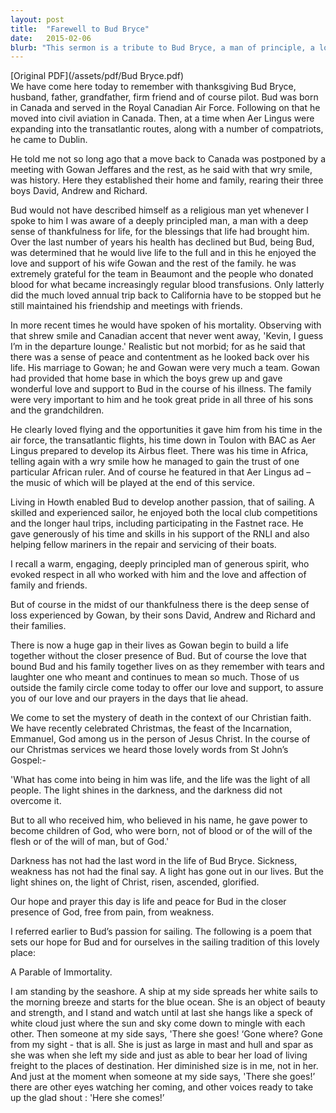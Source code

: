 ```yaml
---
layout: post
title:  "Farewell to Bud Bryce"
date:   2015-02-06
blurb: "This sermon is a tribute to Bud Bryce, a man of principle, a loving family man, and a passionate pilot and sailor. Despite his declining health, Bud lived life to the fullest, always grateful for the blessings life had brought him. The sermon also reflects on the Christian understanding of death and the hope of eternal life."
---
```

[Original PDF](/assets/pdf/Bud Bryce.pdf)    
We have come here today to remember with thanksgiving Bud Bryce, husband, father, grandfather, firm friend and of course pilot. Bud was born in Canada and served in the Royal Canadian Air Force. Following on that he moved into civil aviation in Canada. Then, at a time when Aer Lingus were expanding into the transatlantic routes, along with a number of compatriots, he came to Dublin.

He told me not so long ago that a move back to Canada was postponed by a meeting with Gowan Jeffares and the rest, as he said with that wry smile, was history. Here they established their home and family, rearing their three boys David, Andrew and Richard.

Bud would not have described himself as a religious man yet whenever I spoke to him I was aware of a deeply principled man, a man with a deep sense of thankfulness for life, for the blessings that life had brought him. Over the last number of years his health has declined but Bud, being Bud, was determined that he would live life to the full and in this he enjoyed the love and support of his wife Gowan and the rest of the family. he was extremely grateful for the team in Beaumont and the people who donated blood for what became increasingly regular blood transfusions. Only latterly did the much loved annual trip back to California have to be stopped but he still maintained his friendship and meetings with friends.

In more recent times he would have spoken of his mortality. Observing with that shrew smile and Canadian accent that never went away, 'Kevin, I guess I’m in the departure lounge.' Realistic but not morbid; for as he said that there was a sense of peace and contentment as he looked back over his life. His marriage to Gowan; he and Gowan were very much a team. Gowan had provided that home base in which the boys grew up and gave wonderful love and support to Bud in the course of his illness. The family were very important to him and he took great pride in all three of his sons and the grandchildren.

He clearly loved flying and the opportunities it gave him from his time in the air force, the transatlantic flights, his time down in Toulon with BAC as Aer Lingus prepared to develop its Airbus fleet. There was his time in Africa, telling again with a wry smile how he managed to gain the trust of one particular African ruler. And of course he featured in that Aer Lingus ad – the music of which will be played at the end of this service.

Living in Howth enabled Bud to develop another passion, that of sailing. A skilled and experienced sailor, he enjoyed both the local club competitions and the longer haul trips, including participating in the Fastnet race. He gave generously of his time and skills in his support of the RNLI and also helping fellow mariners in the repair and servicing of their boats.

I recall a warm, engaging, deeply principled man of generous spirit, who evoked respect in all who worked with him and the love and affection of family and friends.

But of course in the midst of our thankfulness there is the deep sense of loss experienced by Gowan, by their sons David, Andrew and Richard and their families.

There is now a huge gap in their lives as Gowan begin to build a life together without the closer presence of Bud. But of course the love that bound Bud and his family together lives on as they remember with tears and laughter one who meant and continues to mean so much. Those of us outside the family circle come today to offer our love and support, to assure you of our love and our prayers in the days that lie ahead.

We come to set the mystery of death in the context of our Christian faith. We have recently celebrated Christmas, the feast of the Incarnation, Emmanuel, God among us in the person of Jesus Christ. In the course of our Christmas services we heard those lovely words from St John’s Gospel:-

'What has come into being in him was life, and the life was the light of all people. The light shines in the darkness, and the darkness did not overcome it.

But to all who received him, who believed in his name, he gave power to become children of God, who were born, not of blood or of the will of the flesh or of the will of man, but of God.'

Darkness has not had the last word in the life of Bud Bryce. Sickness, weakness has not had the final say. A light has gone out in our lives. But the light shines on, the light of Christ, risen, ascended, glorified.

Our hope and prayer this day is life and peace for Bud in the closer presence of God, free from pain, from weakness.

I referred earlier to Bud’s passion for sailing. The following is a poem that sets our hope for Bud and for ourselves in the sailing tradition of this lovely place:

A Parable of Immortality.

I am standing by the seashore. A ship at my side spreads her white sails to the morning breeze and starts for the blue ocean. She is an object of beauty and strength, and I stand and watch until at last she hangs like a speck of white cloud just where the sun and sky come down to mingle with each other. Then someone at my side says, 'There she goes! ‘Gone where? Gone from my sight - that is all. She is just as large in mast and hull and spar as she was when she left my side and just as able to bear her load of living freight to the places of destination. Her diminished size is in me, not in her. And just at the moment when someone at my side says, 'There she goes!’ there are other eyes watching her coming, and other voices ready to take up the glad shout : 'Here she comes!’
